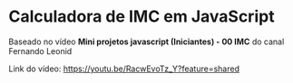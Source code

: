 # Calculadora de IMC em JavaScript
Baseado no vídeo **Mini projetos javascript (Iniciantes) - 00 IMC** do canal Fernando Leonid

Link do vídeo: https://youtu.be/RacwEvoTz_Y?feature=shared
